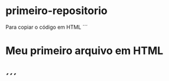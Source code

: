 # primeiro-repositorio

Para copiar o código em HTML
´´´

<html>
<h1>Meu primeiro arquivo em HTML<h1>
</html>
    ´´´
  
>
